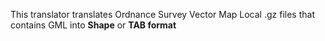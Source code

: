 This translator translates Ordnance Survey Vector Map Local .gz files that contains GML into **Shape** or **TAB format**
